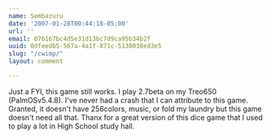 ```yaml
---
name: Sembazuru
date: '2007-01-28T00:44:18-05:00'
url: ''
email: 076167bc4d5e31d13bc7d9ca95b34b2f
uuid: 0dfeedb5-567a-4a1f-871c-5130038ed3e5
slug: "/cwimp/"
layout: comment

---
```


Just a FYI, this game still works. I play 2.7beta on my Treo650 (PalmOSv5.4.8). I've never had a crash that I can attribute to this game. Granted, it doesn't have 256colors, music, or fold my laundry but this game doesn't need all that. Thanx for a great version of this dice game that I used to play a lot in High School study hall.
